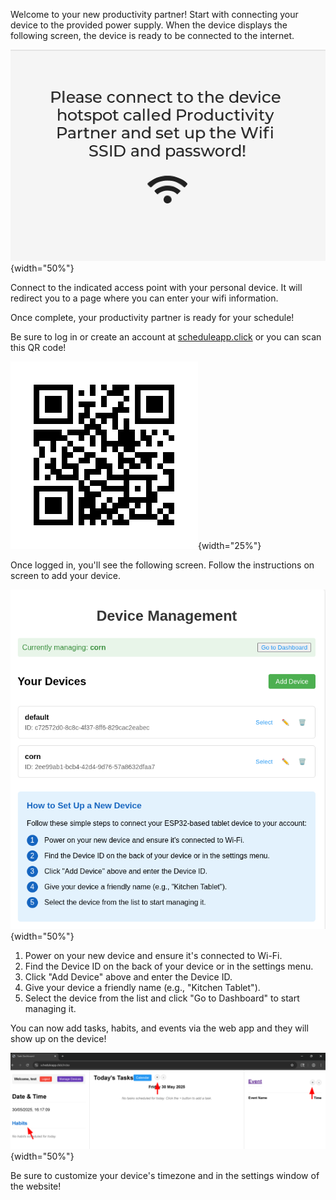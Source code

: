 Welcome to your new productivity partner!
Start with connecting your device to the provided power supply.
When the device displays the following screen, the device is ready to be connected to the internet.

![wifi connection screen](wifiConnect.png){width="50%"}

Connect to the indicated access point with your personal device. It will redirect you to a page where you can enter your wifi information.

Once complete, your productivity partner is ready for your schedule!

Be sure to log in or create an account at [scheduleapp.click](scheduleapp.click) or you can scan this QR code! 

![scheduleapp.click QR Code](scheduleapp_click.png){width="25%"}

Once logged in, you'll see the following screen. Follow the instructions on screen to add your device. 

![Device setup](web_devices.png){width="50%"}

1. Power on your new device and ensure it's connected to Wi-Fi.
2. Find the Device ID on the back of your device or in the settings menu.
3.  Click "Add Device" above and enter the Device ID.
4. Give your device a friendly name (e.g., "Kitchen Tablet").
5.  Select the device from the list and click "Go to Dashboard" to start managing it.

You can now add tasks, habits, and events via the web app and they will show up on the device!

![add schedule](add.png){width="50%"}

Be sure to customize your device's timezone and in the settings window of the website!
